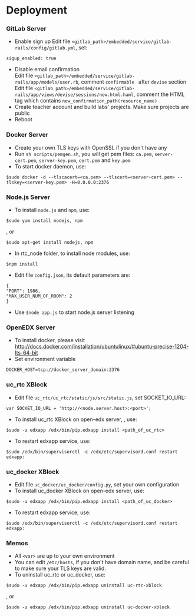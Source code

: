 Deployment
========

### GitLab Server
* Enable sign up
  Edit file `<gitlab_path>/embedded/service/gitlab-rails/config/gitlab.yml`, set:
```
sigup_enabled: true
```
* Disable email confirmation  
  Edit file `<gitlab_path>/embedded/service/gitlab-rails/app/models/user.rb`, comment `confirmable ` after `devise` section  
  Edit file `<gitlab_path>/embedded/service/gitlab-rails/app/views/devise/sessions/new.html.haml`, comment the HTML tag which contains `new_confirmation_path(resource_name)`
* Create teacher account and build labs' projects. Make sure projects are public
* Reboot

### Docker Server
* Create your own TLS keys with OpenSSL if you don't have any  
* Run `sh scripts/pemgen.sh`, you will get pem files: `ca.pem`, `server-cert.pem`, `server-key.pem`, `cert.pem` and `key.pem`  
* To start docker daemon, use:  
```
$sudo docker -d --tlscacert=<ca.pem> --tlscert=<server-cert.pem> --tlskey=<server-key.pem> -H=0.0.0.0:2376
```

### Node.js Server
* To install `node.js` and `npm`, use:  
```
$sudo yum install nodejs, npm
```  
, or  
```
$sudo apt-get install nodejs, npm
```  
* In rtc_node folder, to install node modules, use:  
```
$npm install
```  
* Edit file `config.json`, its default parameters are:  
```
{
"PORT": 1986,
"MAX_USER_NUM_OF_ROOM": 2
}
```
* Use `$node app.js` to start node.js server listening

### OpenEDX Server
* To install docker, please visit http://docs.docker.com/installation/ubuntulinux/#ubuntu-precise-1204-lts-64-bit
* Set environment variable  
```
DOCKER_HOST=tcp://docker_server_domain:2376
```  

### uc_rtc XBlock
* Edit file `uc_rtc/uc_rtc/static/js/src/static.js`, set SOCKET_IO_URL:  
```
var SOCKET_IO_URL = 'http://<node.server.host>:<port>';
```
* To install uc_rtc XBlock on open-edx server, , use:  
```
$sudo -u edxapp /edx/bin/pip.edxapp install <path_of_uc_rtc>
```
* To restart edxapp service, use:  
```
$sudo /edx/bin/supervisorctl -c /edx/etc/supervisord.conf restart edxapp:
```

### uc_docker XBlock
* Edit file `uc_docker/uc_docker/config.py`, set your own configuration
* To install uc_docker XBlock on open-edx server, use:  
```
$sudo -u edxapp /edx/bin/pip.edxapp install <path_of_uc_docker>
```
* To restart edxapp service, use:  
```
$sudo /edx/bin/supervisorctl -c /edx/etc/supervisord.conf restart edxapp:
```

### Memos
* All `<var>` are up to your own environment
* You can edit `/etc/hosts`, if you don't have domain name, and be careful to make sure your TLS keys are valid.
* To uninstall uc_rtc or uc_docker, use:  
```
$sudo -u edxapp /edx/bin/pip.edxapp uninstall uc-rtc-xblock
```  
  , or  
```
$sudo -u edxapp /edx/bin/pip.edxapp uninstall uc-docker-xblock
```
